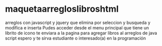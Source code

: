 # maquetaarregloslibroshtml
arreglos con javascript  y jquery que elimina por seleccion y busqueda y modifica e inserta 
Pudes acceder desde el menu principal que tiene un librito de icono te enviara a la pagina para agregar  libros  al arreglos de java script 
espero y te sirva estudiante o interesado(a) en la programación
